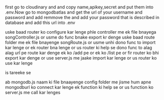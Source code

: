 first go to cloudinary and and copy name,apikey,secret and put them into .env.Now go to mongodbatlas and get the url of your username and password and add remmove the <password> and add your password that is described in database and add this url into .env

uske baad router ko configure kar lenge phle controller me ek file bnayega songController.js or usme do func bnake export kr denge uske baad route folder me ek file bnayenge songRoute.js or usme unhi dono func to import kar lenge or ek router bna lenge or us router ki help se dono func to alag alag url pe route kar denge ek ko /add pe or ek ko /list pe or fir router ko bhi export kar denge or use server.js me jaake import kar lenge or us router ko use kar lenge 
<!-- app.use('/api/song',songRouter) --> is tareeke se 

ab mongodb.js naam ki file bnaayenge config folder me jisme hum apne mongodburl ko connect kar lenge ek function ki help se or us function ko server.js me call kar lenges